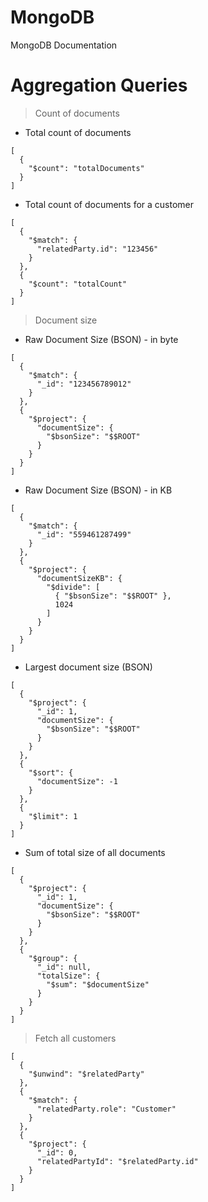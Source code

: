 # MongoDB
MongoDB Documentation

# Aggregation Queries
> Count of documents
- Total count of documents
```
[
  {
    "$count": "totalDocuments"
  }
]
```

- Total count of documents for a customer
```
[
  {
    "$match": {
      "relatedParty.id": "123456"
    }
  },
  {
    "$count": "totalCount"
  }
]
```

> Document size
- Raw Document Size (BSON) - in byte
```
[
  {
    "$match": {
      "_id": "123456789012"
    }
  },
  {
    "$project": {
      "documentSize": {
        "$bsonSize": "$$ROOT"
      }
    }
  }
]
```

- Raw Document Size (BSON) - in KB
```
[
  {
    "$match": {
      "_id": "559461287499"
    }
  },
  {
    "$project": {
      "documentSizeKB": {
        "$divide": [
          { "$bsonSize": "$$ROOT" },
          1024
        ]
      }
    }
  }
]
```

- Largest document size (BSON)
```
[
  {
    "$project": {
      "_id": 1,
      "documentSize": {
        "$bsonSize": "$$ROOT"
      }
    }
  },
  {
    "$sort": {
      "documentSize": -1
    }
  },
  {
    "$limit": 1
  }
]
```

- Sum of total size of all documents
```
[
  {
    "$project": {
      "_id": 1,
      "documentSize": {
        "$bsonSize": "$$ROOT"
      }
    }
  },
  {
    "$group": {
      "_id": null,
      "totalSize": {
        "$sum": "$documentSize"
      }
    }
  }
]
```

> Fetch all customers
```
[
  {
    "$unwind": "$relatedParty"
  },
  {
    "$match": {
      "relatedParty.role": "Customer"
    }
  },
  {
    "$project": {
      "_id": 0,
      "relatedPartyId": "$relatedParty.id"
    }
  }
]
```


